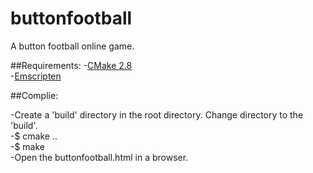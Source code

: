 buttonfootball
==============

A button football online game.

##Requirements:
  -<a href="http://www.cmake.org/">CMake 2.8</a></br>
  -<a href="http://emscripten.org">Emscripten</a></br>

##Complie:

  -Create a 'build' directory in the root directory. Change directory to the 'build'.</br>
  -$ cmake ..</br>
  -$ make</br>
  -Open the buttonfootball.html in a browser.</br>
